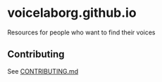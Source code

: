 # voicelaborg.github.io
Resources for people who want to find their voices

## Contributing

See [CONTRIBUTING.md](CONTRIBUTING.md)
